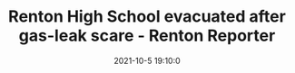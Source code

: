 ---
"title": "Renton High School evacuated after gas-leak scare - Renton Reporter"
"date": "2021-10-5 19:10:0"
"feed_name": "GOOGLENEWSCONSTRUCTION"
"feed_website": "https://news.google.com/search?q=construction%2Bincident&hl=en-US&gl=US&ceid=US:en"
"feed_rss": "https://news.google.com/rss/search?q=construction%2Bincident&hl=en-US&gl=US&ceid=US:en"
"link": "https://www.rentonreporter.com/news/renton-high-school-evacuated-after-gas-leak-scare/"
"source": "{'href': 'https://www.rentonreporter.com', 'title': 'Renton Reporter'}"
"file": "_posts/2021-1-1-01afc0400fbdd9230f8468fb19a14054a949ba6b.md"
"accident": "1"
"drilling": "0"
"dead": "0"
"injured": "0"
"arrested": "0"
"place": "unknown place"
"where": "unknown site"
"causes": "unknown"
"place_uri": "unknown place"
---